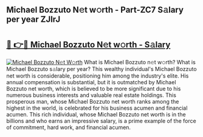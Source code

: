 ## Michael Bozzuto N𝚎t w𝚘rth - Part-ZC7 S𝚊lary per year ZJIrJ

# <h2><a href="http://gc543rm.nevu.top/?p=Michael+Bozzuto">🔗 👉🔴 Michael Bozzuto N𝚎t w𝚘rth - S𝚊lary</a></h2>

[![Michael Bozzuto N𝚎t W𝚘rth](https://i.imgur.com/Oavwk0R.jpeg)](http://gc543rm.nevu.top/?p=Michael+Bozzuto)
What is Michael Bozzuto n𝚎t w𝚘rth? What is Michael Bozzuto s𝚊lary per year?
This wealthy individual's Michael Bozzuto net worth is considerable, positioning him among the industry's elite. His annual compensation is substantial, but it is outmatched by Michael Bozzuto net worth, which is believed to be more significant due to his numerous business interests and valuable real estate holdings. This prosperous man, whose Michael Bozzuto net worth ranks among the highest in the world, is celebrated for his business acumen and financial acumen. This rich individual, whose Michael Bozzuto net worth is in the billions and who earns an impressive salary, is a prime example of the force of commitment, hard work, and financial acumen.
